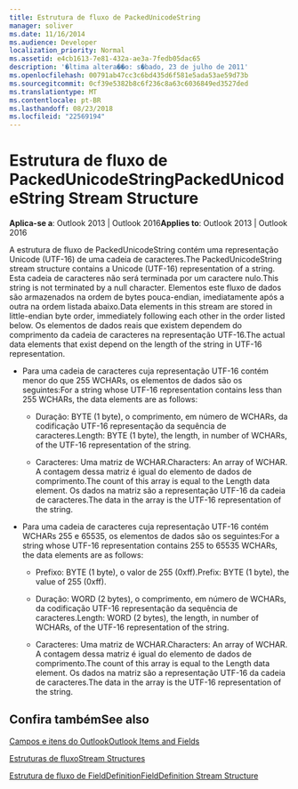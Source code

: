 ```yaml
---
title: Estrutura de fluxo de PackedUnicodeString
manager: soliver
ms.date: 11/16/2014
ms.audience: Developer
localization_priority: Normal
ms.assetid: e4cb1613-7e81-432a-ae3a-7fedb05dac65
description: '�ltima altera��o: s�bado, 23 de julho de 2011'
ms.openlocfilehash: 00791ab47cc3c6bd435d6f581e5ada53ae59d73b
ms.sourcegitcommit: 0cf39e5382b8c6f236c8a63c6036849ed3527ded
ms.translationtype: MT
ms.contentlocale: pt-BR
ms.lasthandoff: 08/23/2018
ms.locfileid: "22569194"
---
```

# <a name="packedunicodestring-stream-structure"></a><span data-ttu-id="998eb-103">Estrutura de fluxo de PackedUnicodeString</span><span class="sxs-lookup"><span data-stu-id="998eb-103">PackedUnicodeString Stream Structure</span></span>

  
  
<span data-ttu-id="998eb-104">**Aplica-se a**: Outlook 2013 | Outlook 2016</span><span class="sxs-lookup"><span data-stu-id="998eb-104">**Applies to**: Outlook 2013 | Outlook 2016</span></span> 
  
<span data-ttu-id="998eb-105">A estrutura de fluxo de PackedUnicodeString contém uma representação Unicode (UTF-16) de uma cadeia de caracteres.</span><span class="sxs-lookup"><span data-stu-id="998eb-105">The PackedUnicodeString stream structure contains a Unicode (UTF-16) representation of a string.</span></span> <span data-ttu-id="998eb-106">Esta cadeia de caracteres não será terminada por um caractere nulo.</span><span class="sxs-lookup"><span data-stu-id="998eb-106">This string is not terminated by a null character.</span></span> <span data-ttu-id="998eb-107">Elementos este fluxo de dados são armazenados na ordem de bytes pouca-endian, imediatamente após a outra na ordem listada abaixo.</span><span class="sxs-lookup"><span data-stu-id="998eb-107">Data elements in this stream are stored in little-endian byte order, immediately following each other in the order listed below.</span></span> <span data-ttu-id="998eb-108">Os elementos de dados reais que existem dependem do comprimento da cadeia de caracteres na representação UTF-16.</span><span class="sxs-lookup"><span data-stu-id="998eb-108">The actual data elements that exist depend on the length of the string in UTF-16 representation.</span></span>
  
- <span data-ttu-id="998eb-109">Para uma cadeia de caracteres cuja representação UTF-16 contém menor do que 255 WCHARs, os elementos de dados são os seguintes:</span><span class="sxs-lookup"><span data-stu-id="998eb-109">For a string whose UTF-16 representation contains less than 255 WCHARs, the data elements are as follows:</span></span>
    
  - <span data-ttu-id="998eb-110">Duração: BYTE (1 byte), o comprimento, em número de WCHARs, da codificação UTF-16 representação da sequência de caracteres.</span><span class="sxs-lookup"><span data-stu-id="998eb-110">Length: BYTE (1 byte), the length, in number of WCHARs, of the UTF-16 representation of the string.</span></span>
    
  - <span data-ttu-id="998eb-111">Caracteres: Uma matriz de WCHAR.</span><span class="sxs-lookup"><span data-stu-id="998eb-111">Characters: An array of WCHAR.</span></span> <span data-ttu-id="998eb-112">A contagem dessa matriz é igual do elemento de dados de comprimento.</span><span class="sxs-lookup"><span data-stu-id="998eb-112">The count of this array is equal to the Length data element.</span></span> <span data-ttu-id="998eb-113">Os dados na matriz são a representação UTF-16 da cadeia de caracteres.</span><span class="sxs-lookup"><span data-stu-id="998eb-113">The data in the array is the UTF-16 representation of the string.</span></span>
    
- <span data-ttu-id="998eb-114">Para uma cadeia de caracteres cuja representação UTF-16 contém WCHARs 255 e 65535, os elementos de dados são os seguintes:</span><span class="sxs-lookup"><span data-stu-id="998eb-114">For a string whose UTF-16 representation contains 255 to 65535 WCHARs, the data elements are as follows:</span></span>
    
  - <span data-ttu-id="998eb-115">Prefixo: BYTE (1 byte), o valor de 255 (0xff).</span><span class="sxs-lookup"><span data-stu-id="998eb-115">Prefix: BYTE (1 byte), the value of 255 (0xff).</span></span>
    
  - <span data-ttu-id="998eb-116">Duração: WORD (2 bytes), o comprimento, em número de WCHARs, da codificação UTF-16 representação da sequência de caracteres.</span><span class="sxs-lookup"><span data-stu-id="998eb-116">Length: WORD (2 bytes), the length, in number of WCHARs, of the UTF-16 representation of the string.</span></span>
    
  - <span data-ttu-id="998eb-117">Caracteres: Uma matriz de WCHAR.</span><span class="sxs-lookup"><span data-stu-id="998eb-117">Characters: An array of WCHAR.</span></span> <span data-ttu-id="998eb-118">A contagem dessa matriz é igual do elemento de dados de comprimento.</span><span class="sxs-lookup"><span data-stu-id="998eb-118">The count of this array is equal to the Length data element.</span></span> <span data-ttu-id="998eb-119">Os dados na matriz são a representação UTF-16 da cadeia de caracteres.</span><span class="sxs-lookup"><span data-stu-id="998eb-119">The data in the array is the UTF-16 representation of the string.</span></span>
    
## <a name="see-also"></a><span data-ttu-id="998eb-120">Confira também</span><span class="sxs-lookup"><span data-stu-id="998eb-120">See also</span></span>



[<span data-ttu-id="998eb-121">Campos e itens do Outlook</span><span class="sxs-lookup"><span data-stu-id="998eb-121">Outlook Items and Fields</span></span>](outlook-items-and-fields.md)
  
[<span data-ttu-id="998eb-122">Estruturas de fluxo</span><span class="sxs-lookup"><span data-stu-id="998eb-122">Stream Structures</span></span>](stream-structures.md)
  
[<span data-ttu-id="998eb-123">Estrutura de fluxo de FieldDefinition</span><span class="sxs-lookup"><span data-stu-id="998eb-123">FieldDefinition Stream Structure</span></span>](fielddefinition-stream-structure.md)

